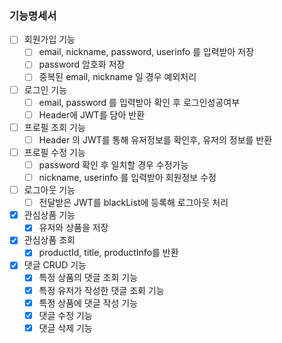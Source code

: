 ### 기능명세서
 - [ ] 회원가입 기능
   - [ ] email, nickname, password, userinfo 를 입력받아 저장
   - [ ] password 암호화 저장
   - [ ] 중복된 email, nickname 일 경우 예외처리
 - [ ] 로그인 기능
   - [ ] email, password 를 입력받아 확인 후 로그인성공여부
   - [ ] Header에 JWT를 담아 반환
 - [ ] 프로필 조회 기능
   - [ ] Header 의 JWT를 통해 유저정보를 확인후, 유저의 정보를 반환
 - [ ] 프로필 수정 기능
   - [ ] password 확인 후 일치할 경우 수정가능
   - [ ] nickname, userinfo 를 입력받아 회원정보 수정
 - [ ] 로그아웃 기능
   - [ ] 전달받은 JWT를 blackList에 등록해 로그아웃 처리

 -[x] 관심상품 기능
   -[x] 유저와 상품을 저장
 - [x] 관심상품 조회
   - [x] productId, title, productInfo를 반환

- [x] 댓글 CRUD 기능
   - [x] 특정 상품의 댓글 조회 기능 
   - [x] 특정 유저가 작성한 댓글 조회 기능
   - [x] 특정 상품에 댓글 작성 기능
   - [x] 댓글 수정 기능
   - [x] 댓글 삭제 기능
